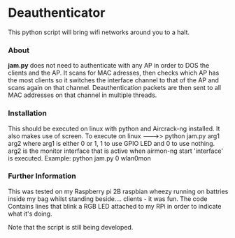 # Deauthenticator
This python script will bring wifi networks around you to a halt.

### About ###
**jam.py** does not need to authenticate with any AP in order to DOS the clients and the AP.
It scans for MAC adresses, then checks which AP has the most clients so it switches the interface
channel to that of the AP and scans again on that channel. Deauthentication packets are then
sent to all MAC addresses on that channel in multiple threads.

### Installation ####
This should be executed on linux with python and Aircrack-ng installed.
It also makes use of screen. To execute on linux --->> python jam.py arg1 arg2
where arg1 is either 0 or 1, 1 to use GPIO LED and 0 to use nothing. arg2 is the
monitor interface that is active when airmon-ng start 'interface' is executed.
Example: python jam.py 0 wlan0mon

### Further Information ###
This was tested on my Raspberry pi 2B  raspbian wheezy running on battries
inside my bag whilst standing beside....  clients - it was fun. The code
Contains lines that blink a RGB LED attached to my RPi in order to
indicate what it's doing.

Note that the script is still being developed.

